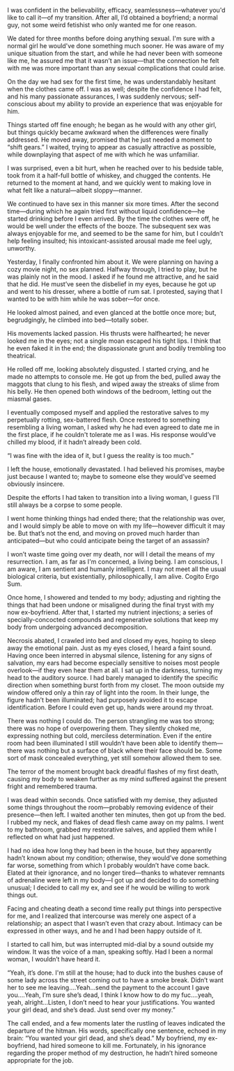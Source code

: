 I was confident in the believability, efficacy, seamlessness—whatever you'd like to call it—of my transition. After all, I’d obtained a boyfriend; a normal guy, not some weird fetishist who only wanted me for one reason.

We dated for three months before doing anything sexual. I'm sure with a normal girl he would've done something much sooner. He was aware of my unique situation from the start, and while he had never been with someone like me, he assured me that it wasn’t an issue—that the connection he felt with me was more important than any sexual complications that could arise.

On the day we had sex for the first time, he was understandably hesitant when the clothes came off. I was as well; despite the confidence I had felt, and his many passionate assurances, I was suddenly nervous; self-conscious about my ability to provide an experience that was enjoyable for him.

Things started off fine enough; he began as he would with any other girl, but things quickly became awkward when the differences were finally addressed. He moved away, promised that he just needed a moment to “shift gears.” I waited, trying to appear as casually attractive as possible, while downplaying that aspect of me with which he was unfamiliar.

I was surprised, even a bit hurt, when he reached over to his bedside table, took from it a half-full bottle of whiskey, and chugged the contents. 
He returned to the moment at hand, and we quickly went to making love in what felt like a natural—albeit sloppy—manner.

We continued to have sex in this manner six more times. After the second time—during which he again tried first without liquid confidence—he started drinking before I even arrived. By the time the clothes were off, he would be well under the effects of the booze. The subsequent sex was always enjoyable for me, and seemed to be the same for him, but I couldn’t help feeling insulted; his intoxicant-assisted arousal made me feel ugly, unworthy.

Yesterday, I finally confronted him about it. We were planning on having a cozy movie night, no sex planned. Halfway through, I tried to play, but he was plainly not in the mood. I asked if he found me attractive, and he said that he did. He must’ve seen the disbelief in my eyes, because he got up and went to his dresser, where a bottle of rum sat. I protested, saying that I wanted to be with him while he was sober—for once.

He looked almost pained, and even glanced at the bottle once more; but, begrudgingly, he climbed into bed—totally sober.

His movements lacked passion. His thrusts were halfhearted; he never looked me in the eyes; not a single moan escaped his tight lips. I think that he even faked it in the end; the dispassionate grunt and bodily trembling too theatrical.

He rolled off me, looking absolutely disgusted. I started crying, and he made no attempts to console me. He got up from the bed, pulled away the maggots that clung to his flesh, and wiped away the streaks of slime from his belly. He then opened both windows of the bedroom, letting out the miasmal gases.

I eventually composed myself and applied the restorative salves to my perpetually rotting, sex-battered flesh. Once restored to something resembling a living woman, I asked why he had even agreed to date me in the first place, if he couldn't tolerate me as I was.
His response would’ve chilled my blood, if it hadn’t already been cold.

“I was fine with the idea of it, but I guess the reality is too much.”

I left the house, emotionally devastated. I had believed his promises, maybe just because I wanted to; maybe to someone else they would’ve seemed obviously insincere.

Despite the efforts I had taken to transition into a living woman, I guess I'll still always be a corpse to some people.

I went home thinking things had ended there; that the relationship was over, and I would simply be able to move on with my life—however difficult it may be. But that’s not the end, and moving on proved much harder than anticipated—but who could anticipate being the target of an assassin?

I won’t waste time going over my death, nor will I detail the means of my resurrection. I am, as far as I'm concerned, a living being. I am conscious, I am aware, I am sentient and humanly intelligent. I may not meet all the usual biological criteria, but existentially, philosophically, I am alive. Cogito Ergo Sum.

Once home, I showered and tended to my body; adjusting and righting the things that had been undone or misaligned during the final tryst with my now ex-boyfriend. After that, I started my nutrient injections; a series of specially-concocted compounds and regenerative solutions that keep my body from undergoing advanced decomposition. 

Necrosis abated, I crawled into bed and closed my eyes, hoping to sleep away the emotional pain. Just as my eyes closed, I heard a faint sound. Having once been interred in abysmal silence, listening for any signs of salvation, my ears had become especially sensitive to noises most people overlook—if they even hear them at all. I sat up in the darkness, turning my head to the auditory source. I had barely managed to identify the specific direction when something burst forth from my closet.
The moon outside my window offered only a thin ray of light into the room. In their lunge, the figure hadn’t been illuminated; had purposely avoided it to escape identification. Before I could even get up, hands were around my throat.

There was nothing I could do. The person strangling me was too strong; there was no hope of overpowering them. They silently choked me, expressing nothing but cold, merciless determination. Even if the entire room had been illuminated I still wouldn’t have been able to identify them—there was nothing but a surface of black where their face should be. Some sort of mask concealed everything, yet still somehow allowed them to see.

The terror of the moment brought back dreadful flashes of my first death, causing my body to weaken further as my mind suffered against the present fright and remembered trauma.

I was dead within seconds. Once satisfied with my demise, they adjusted some things throughout the room—probably removing evidence of their presence—then left. I waited another ten minutes, then got up from the bed. I rubbed my neck, and flakes of dead flesh came away on my palms. I went to my bathroom, grabbed my restorative salves, and applied them while I reflected on what had just happened.

I had no idea how long they had been in the house, but they apparently hadn’t known about my condition; otherwise, they would’ve done something far worse, something from which I probably wouldn’t have come back. Elated at their ignorance, and no longer tired—thanks to whatever remnants of adrenaline were left in my body—I got up and decided to do something unusual; I decided to call my ex, and see if he would be willing to work things out.

Facing and cheating death a second time really put things into perspective for me, and I realized that intercourse was merely one aspect of a relationship; an aspect that I wasn’t even that crazy about. Intimacy can be expressed in other ways, and he and I had been happy outside of it.

I started to call him, but was interrupted mid-dial by a sound outside my window. It was the voice of a man, speaking softly. Had I been a normal woman, I wouldn’t have heard it.

“Yeah, it’s done. I'm still at the house; had to duck into the bushes cause of some lady across the street coming out to have a smoke break. Didn’t want her to see me leaving….Yeah…send the payment to the account I gave you….Yeah, I’m sure she’s dead, I think I know how to do my fuc….yeah, yeah, alright…Listen, I don’t need to hear your justifications. You wanted your girl dead, and she’s dead. Just send over my money.”

The call ended, and a few moments later the rustling of leaves indicated the departure of the hitman.
His words, specifically one sentence, echoed in my brain: “You wanted your girl dead, and she’s dead.”
My boyfriend, my ex-boyfriend, had hired someone to kill me. Fortunately, in his ignorance regarding the proper method of my destruction, he hadn’t hired someone appropriate for the job.